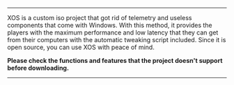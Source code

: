 ------------

XOS is a custom iso project that got rid of telemetry and useless components that come with Windows. With this method, it provides the players with the maximum performance and low latency that they can get from their computers with the automatic tweaking script included.
Since it is open source, you can use XOS with peace of mind.

**Please check the functions and features that the project doesn't support before downloading.**

------------
